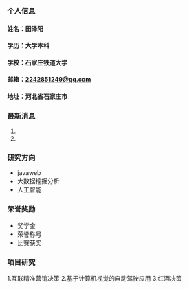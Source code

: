 
### 个人信息
#### 姓名：田泽阳
#### 学历：大学本科
#### 学校：石家庄铁道大学
#### 邮箱：2242851249@qq.com
#### 地址：河北省石家庄市

### 最新消息
1. 
2. 

### 研究方向
- javaweb
- 大数据挖掘分析
- 人工智能

### 荣誉奖励
- 奖学金
- 荣誉称号
- 比赛获奖

### 项目研究
1.互联精准营销决策
2.基于计算机视觉的自动驾驶应用
3.红酒决策
